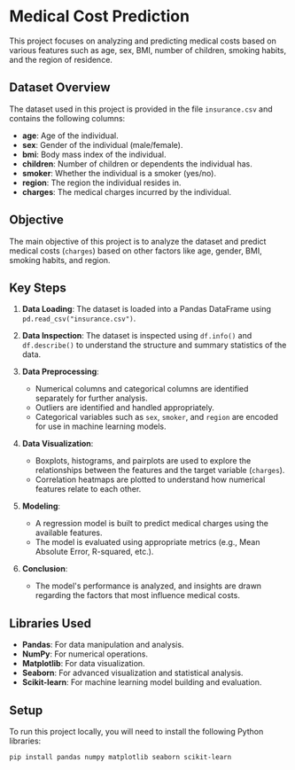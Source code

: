 # Medical Cost Prediction

This project focuses on analyzing and predicting medical costs based on various features such as age, sex, BMI, number of children, smoking habits, and the region of residence.

## Dataset Overview

The dataset used in this project is provided in the file `insurance.csv` and contains the following columns:

- **age**: Age of the individual.
- **sex**: Gender of the individual (male/female).
- **bmi**: Body mass index of the individual.
- **children**: Number of children or dependents the individual has.
- **smoker**: Whether the individual is a smoker (yes/no).
- **region**: The region the individual resides in.
- **charges**: The medical charges incurred by the individual.

## Objective

The main objective of this project is to analyze the dataset and predict medical costs (`charges`) based on other factors like age, gender, BMI, smoking habits, and region.

## Key Steps

1. **Data Loading**: The dataset is loaded into a Pandas DataFrame using `pd.read_csv("insurance.csv")`.

2. **Data Inspection**: The dataset is inspected using `df.info()` and `df.describe()` to understand the structure and summary statistics of the data.

3. **Data Preprocessing**:
   - Numerical columns and categorical columns are identified separately for further analysis.
   - Outliers are identified and handled appropriately.
   - Categorical variables such as `sex`, `smoker`, and `region` are encoded for use in machine learning models.

4. **Data Visualization**:
   - Boxplots, histograms, and pairplots are used to explore the relationships between the features and the target variable (`charges`).
   - Correlation heatmaps are plotted to understand how numerical features relate to each other.

5. **Modeling**:
   - A regression model is built to predict medical charges using the available features.
   - The model is evaluated using appropriate metrics (e.g., Mean Absolute Error, R-squared, etc.).

6. **Conclusion**:
   - The model's performance is analyzed, and insights are drawn regarding the factors that most influence medical costs.

## Libraries Used

- **Pandas**: For data manipulation and analysis.
- **NumPy**: For numerical operations.
- **Matplotlib**: For data visualization.
- **Seaborn**: For advanced visualization and statistical analysis.
- **Scikit-learn**: For machine learning model building and evaluation.

## Setup

To run this project locally, you will need to install the following Python libraries:

```bash
pip install pandas numpy matplotlib seaborn scikit-learn
